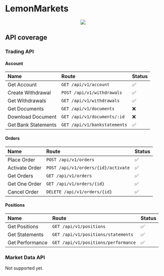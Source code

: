# LemonMarkets

<p align="center">
  <a href="https://github.com/MarcMogdanz/LemonMarkets/actions/workflows/ci.yml">
    <img src="https://github.com/MarcMogdanz/LemonMarkets/actions/workflows/ci.yml/badge.svg" />
  </a>
</p>

## API coverage

### Trading API

#### Account

| Name                | Route                        | Status |
| :------------------ | :--------------------------- | :----- |
| Get Account         | `GET /api/v1/account`        | ✅     |
| Create Withdrawal   | `POST /api/v1/withdrawals`   | ✅     |
| Get Withdrawals     | `GET /api/v1/withdrawals`    | ✅     |
| Get Documents       | `GET /api/v1/documents`      | ❌     |
| Download Document   | `GET /api/v1/documents/:id`  | ❌     |
| Get Bank Statements | `GET /api/v1/bankstatements` | ✅     |

#### Orders

| Name           | Route                               | Status |
| :------------- | :---------------------------------- | :----- |
| Place Order    | `POST /api/v1/orders`               | ✅     |
| Activate Order | `POST /api/v1/orders/{id}/activate` | ✅     |
| Get Orders     | `GET /api/v1/orders`                | ✅     |
| Get One Order  | `GET /api/v1/orders/{id}`           | ✅     |
| Cancel Order   | `DELETE /api/v1/orders/{id}`        | ✅     |

#### Positions

| Name            | Route                               | Status |
| :-------------- | :---------------------------------- | :----- |
| Get Positions   | `GET /api/v1/positions`             | ✅     |
| Get Statements  | `GET /api/v1/positions/statements`  | ✅     |
| Get Performance | `GET /api/v1/positions/performance` | ✅     |

### Market Data API

Not supported yet.
